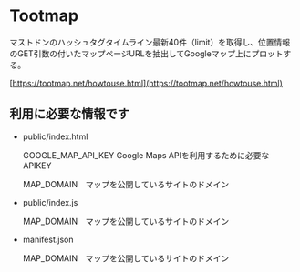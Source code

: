 # Tootmap
マストドンのハッシュタグタイムライン最新40件（limit）を取得し、位置情報のGET引数の付いたマップページURLを抽出してGoogleマップ上にプロットする。

[https://tootmap.net/howtouse.html](https://tootmap.net/howtouse.html)

## 利用に必要な情報です

* public/index.html

  GOOGLE_MAP_API_KEY Google Maps APIを利用するために必要なAPIKEY

  MAP_DOMAIN　マップを公開しているサイトのドメイン

* public/index.js

  MAP_DOMAIN　マップを公開しているサイトのドメイン

* manifest.json

  MAP_DOMAIN　マップを公開しているサイトのドメイン
